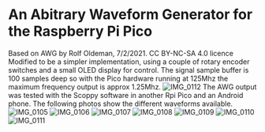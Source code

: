 # An Abitrary Waveform Generator for the Raspberry Pi Pico
Based on AWG by Rolf Oldeman, 7/2/2021. CC BY-NC-SA 4.0 licence
Modified to be a simpler implementation, using a couple of rotary encoder switches and a small OLED display for control.
The signal sample buffer is  100 samples deep so with the Pico hardware running at 125Mhz the maximum frequency output is approx 1.25Mhz. 
![IMG_0112](https://user-images.githubusercontent.com/30411837/177044577-b5841576-f6e5-4186-bcad-19bc4da7d945.jpg)
The AWG output was tested with the Scoppy software in another Rpi Pico and an Android phone.  The following photos show the different waveforms available.
![IMG_0105](https://user-images.githubusercontent.com/30411837/177044587-f6444e38-bb42-4135-8d2b-9f0b0e8574b1.jpg)
![IMG_0106](https://user-images.githubusercontent.com/30411837/177044592-61009d1b-d67e-42c7-8887-71f52fe8a61c.jpg)
![IMG_0107](https://user-images.githubusercontent.com/30411837/177044594-48dee2d0-a3fc-47d0-9fd2-d9412d635f58.jpg)
![IMG_0108](https://user-images.githubusercontent.com/30411837/177044596-48343d77-8714-4943-ba10-6eddbd908d58.jpg)
![IMG_0109](https://user-images.githubusercontent.com/30411837/177044597-f6ba9411-55e7-4ef8-9104-803bd6b7bfa8.jpg)
![IMG_0110](https://user-images.githubusercontent.com/30411837/177044598-6f9a0326-5d4c-4dfb-8f40-e50bc69d52fd.jpg)
![IMG_0111](https://user-images.githubusercontent.com/30411837/177044584-47757ea8-683f-41c7-9393-09981a7aaa6d.jpg)

